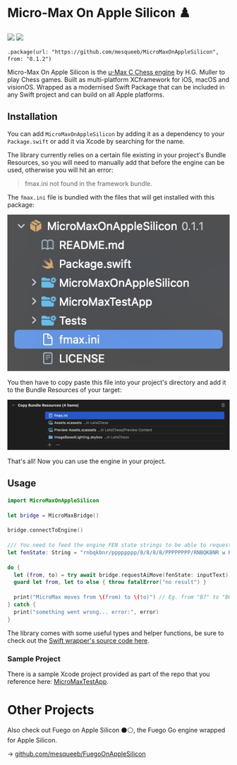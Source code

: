 # Micro-Max On Apple Silicon ♟️

[![](https://img.shields.io/endpoint?url=https%3A%2F%2Fswiftpackageindex.com%2Fapi%2Fpackages%2Fmesqueeb%2FMicroMaxOnAppleSilicon%2Fbadge%3Ftype%3Dswift-versions)](https://swiftpackageindex.com/mesqueeb/MicroMaxOnAppleSilicon)
[![](https://img.shields.io/endpoint?url=https%3A%2F%2Fswiftpackageindex.com%2Fapi%2Fpackages%2Fmesqueeb%2FMicroMaxOnAppleSilicon%2Fbadge%3Ftype%3Dplatforms)](https://swiftpackageindex.com/mesqueeb/MicroMaxOnAppleSilicon)

```
.package(url: "https://github.com/mesqueeb/MicroMaxOnAppleSilicon", from: "0.1.2")
```

Micro-Max On Apple Silicon is the [µ-Max C Chess engine](https://home.hccnet.nl/h.g.muller/max-src2.html) by H.G. Muller to play Chess games. Built as multi-platform XCframework for iOS, macOS and visionOS. Wrapped as a modernised Swift Package that can be included in any Swift project and can build on all Apple platforms.

## Installation

You can add `MicroMaxOnAppleSilicon` by adding it as a dependency to your `Package.swift` or add it via Xcode by searching for the name.

The library currently relies on a certain file existing in your project's Bundle Resources, so you will need to manually add that before the engine can be used, otherwise you will hit an error:

> fmax.ini not found in the framework bundle.

The `fmax.ini` file is bundled with the files that will get installed with this package:

![](./docs/copy_fmax_ini_file.jpg)

You then have to copy paste this file into your project's directory and add it to the Bundle Resources of your target:

![](./docs/add_to_bundle_resources.jpg)

That's all! Now you can use the engine in your project.

## Usage

```swift
import MicroMaxOnAppleSilicon

let bridge = MicroMaxBridge()

bridge.connectToEngine()

/// You need to feed the engine FEN state strings to be able to request moves
let fenState: String = "rnbqkbnr/pppppppp/8/8/8/8/PPPPPPPP/RNBQKBNR w KQkq - 0 1"

do {
  let (from, to) = try await bridge.requestAiMove(fenState: inputText)
  guard let from, let to else { throw fatalError("no result") }

  print("MicroMax moves from \(from) to \(to)") // Eg. from "B7" to "B6"
} catch {
  print("something went wrong... error:", error)
}
```

The library comes with some useful types and helper functions, be sure to check out the [Swift wrapper's source code here](./MicroMaxOnAppleSilicon/SwiftBridge/).

### Sample Project

There is a sample Xcode project provided as part of the repo that you reference here: [MicroMaxTestApp](./MicroMaxTestApp/).

# Other Projects

Also check out Fuego on Apple Silicon ⚫️⚪️, the Fuego Go engine wrapped for Apple Silicon.

→ [github.com/mesqueeb/FuegoOnAppleSilicon](https://github.com/mesqueeb/FuegoOnAppleSilicon)
